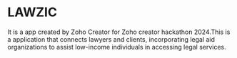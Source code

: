 # LAWZIC
It is a app created by Zoho Creator for Zoho creator hackathon 2024.This is a application that connects lawyers and clients, incorporating legal aid organizations to assist low-income individuals in accessing legal services. 
